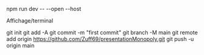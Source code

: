 
npm run dev -- --open --host

Affichage/terminal


git init
  git add -A
  git commit -m "first commit"
  git branch -M main
  git remote add origin https://github.com/Zuff69/presentationMonopoly.git
  git push -u origin main